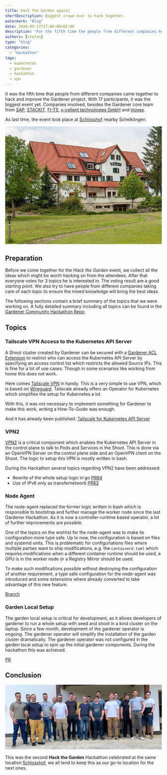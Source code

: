 ```yaml
---
title: Hack the Garden again🔨
shortDescription: Biggest crowd ever to hack together.
watermark: "Blog"
date: 2024-05-17T17:00:00+02:00
description: "For the fifth time the people from different companies held the Gardener Hackathon to hack together"
authors: [stefan]
type: "blog"
categories:
  - "Hackathon"
tags:
  - kubernetes
  - gardener
  - hackathon
  - vpn
---
```


It was the fifth time that people from different companies came together to hack and improve the Gardener project.
With 17 participants, it was the biggest event yet.
Companies involved, besides the Gardener core team from [SAP](https://sap.com), [STACKIT](https://stackit.de), [FI-TS](https://f-i-ts.de), [x-cellent technologies GmbH](https://www.x-cellent.com) and [inovex](https://www.inovex.de/).

<!-- truncate -->

As last time, the event took place at [Schlosshof](https://schlosshof-info.de) nearby Schelklingen.

![](schlosshof.jpg)

## Preparation

Before we come together for the _Hack the Garden_ event, we collect all the ideas which might be worth hacking on from the attendees. After that everyone votes for 3 topics he is interested in. The voting result are a good starting point. We also try to have people from different companies taking care of each topic to ensure the mixed knowledge will bring the best ideas.

The following sections contain a brief summary of the topics that we were working on. A fully detailed summary including all topics can be found in the [Gardener Community Hackathon Repo](https://github.com/gardener-community/hackathon/tree/main/2024-05_Schelklingen).

## Topics

### Tailscale VPN Access to the Kubernetes API Server

A Shoot cluster created by Gardener can be secured with a [Gardener ACL Extension](https://github.com/stackitcloud/gardener-extension-acl) to restrict who can access the Kubernetes API Server by specifying an access control list which restricts the allowed Source IPs. This is fine for a lot of use cases. Though in some scenarios like working from home this does not work.

Here comes [Tailscale VPN](https://tailscale.com) in handy. This is a very simple to use VPN, which is based on [Wireguard](https://wireguard.com). Tailscale already offers an Operator for Kubernetes which simplifies the setup for Kubernetes a lot.

With this, it was not necessary to implement something for Gardener to make this work, writing a How-To-Guide was enough.

And it has already been published: [Tailscale for Kubernetes API Server](https://gardener.cloud/docs/guides/administer-shoots/tailscale/)

### VPN2

[VPN2](https://github.com/gardener/vpn2) is a critical component which enables the Kubernetes API Server in the control plane to talk to Pods and Services in the Shoot. This is done via an OpenVPN Server on the control plane side and an OpenVPN client on the Shoot. The logic to setup this VPN is mostly written in bash.

During the Hackathon several topics regarding VPN2 have been addressed:

- Rewrite of the whole setup logic in go [PR84](https://github.com/gardener/vpn2/pull/84)
- Use of IPv6 only as transfernetwork [PR83](https://github.com/gardener/vpn2/pull/83)

### Node Agent

The node-agent replaced the former logic written in bash which is responsible to bootstrap and further manage the worker node since the last Gardener Hackathon.
As it is now a controller-runtime based operator, a lot of further improvements are possible.

One of the topics on the wishlist for the node-agent was to make its configuration more type safe. Up to now, the configuration is based on files and systemd units. This is problematic for configurtations files where multiple parties want to ship modifications, e.g. the `containerd.toml` which requires modifications when a different container runtime should be used, a GPU is in the worker node or a Registry Mirror should be used.

To make such modifications possible without destroying the configuration of another requirement, a type safe configuration for the node-agent was introduced and some extensions where already converted to take advantage of this new feature.

[Branch](https://github.com/metal-stack/gardener/tree/enh.osc-api)

### Garden Local Setup

The garden local setup is critical for development, as it allows developers of gardener to run a whole setup with seed and shoot in a kind cluster on the laptop.
Since a few month, development of the gardener operator is ongoing. The gardener operator will simplify the installation of the garden cluster dramatically.
The gardener operator was not configured in the garden local setup to spin up the initial gardener components. During the hackathon this was achieved.

[PR](https://github.com/gardener/gardener/pull/9763)

## Conclusion

![](attendees.jpg)

This was the second **Hack the Garden** Hackathon celebrated at the same location [Schlosshof](https://schlosshof-info.de), we all tend to keep this as our go-to location for the next ones.
